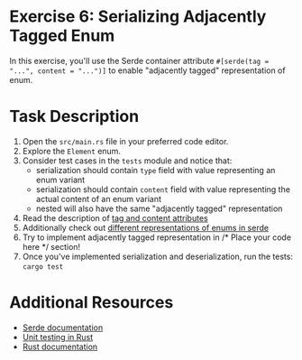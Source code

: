 # Exercise 6: Serializing Adjacently Tagged Enum

In this exercise, you'll use the Serde container attribute `#[serde(tag = "...", content = "...")]` to enable "adjacently tagged" representation of enum.

# Task Description

1. Open the `src/main.rs` file in your preferred code editor.
2. Explore the `Element` enum.
3. Consider test cases in the `tests` module and notice that:
   - serialization should contain `type` field with value representing an enum variant
   - serialization should contain `content` field with value representing the actual content of an enum variant
   - nested will also have the same "adjacently tagged" representation
4. Read the description of [tag and content attributes](https://serde.rs/container-attrs.html#tag--content)
5. Additionally check out [different representations of enums in serde](https://serde.rs/enum-representations.html)
6. Try to implement adjacently tagged representation in /* Place your code here */ section!
7. Once you've implemented serialization and deserialization, run the tests: `cargo test`

# Additional Resources

* [Serde documentation](https://serde.rs/)
* [Unit testing in Rust](https://doc.rust-lang.org/rust-by-example/testing/unit_testing.html)
* [Rust documentation](https://www.rust-lang.org/learn)

